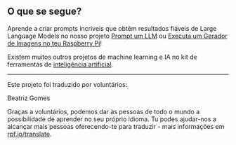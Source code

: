 ## O que se segue?

Aprende a criar prompts incríveis que obtêm resultados fiáveis de Large Language Models no nosso projeto [Prompt um LLM](http://rpf.io/llmprompt) ou [Executa um Gerador de Imagens no teu Raspberry Pi](http://rpf.io/sdpi)!

Existem muitos outros projetos de machine learning e IA no kit de ferramentas de [inteligência artificial](https://projects.raspberrypi.org/pt-PT/pathways/ai-toolkit).

***

Este projeto foi traduzido por voluntários:

Beatriz Gomes

Graças a voluntários, podemos dar às pessoas de todo o mundo a possibilidade de aprender no seu próprio idioma. Tu podes ajudar-nos a alcançar mais pessoas oferecendo-te para traduzir - mais informações em [rpf.io/translate](https://rpf.io/translate).
